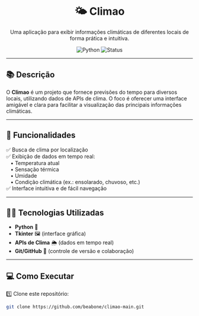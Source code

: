 <h1 align="center">🌤️ Climao</h1>

<p align="center">
  Uma aplicação para exibir informações climáticas de diferentes locais de forma prática e intuitiva.
</p>

<p align="center">
  <img src="https://img.shields.io/badge/Python-3.10+-blue?logo=python&style=flat-square" alt="Python">
  <img src="https://img.shields.io/badge/Status-Em%20Desenvolvimento-yellow?style=flat-square" alt="Status">
</p>

---

## 📚 Descrição

O **Climao** é um projeto que fornece previsões do tempo para diversos locais, utilizando dados de APIs de clima. O foco é oferecer uma interface amigável e clara para facilitar a visualização das principais informações climáticas.

---

## 🚀 Funcionalidades

✅ Busca de clima por localização  
✅ Exibição de dados em tempo real:  
&nbsp;&nbsp;&nbsp;• Temperatura atual  
&nbsp;&nbsp;&nbsp;• Sensação térmica  
&nbsp;&nbsp;&nbsp;• Umidade  
&nbsp;&nbsp;&nbsp;• Condição climática (ex.: ensolarado, chuvoso, etc.)  
✅ Interface intuitiva e de fácil navegação

---

## 👨‍💻 Tecnologias Utilizadas

- **Python** 🐍
- **Tkinter** 🖼️ (interface gráfica)
- **APIs de Clima** 🌦️ (dados em tempo real)
- **Git/GitHub** 🌟 (controle de versão e colaboração)

---

## 💻 Como Executar

1️⃣ Clone este repositório:
```bash
git clone https://github.com/beabone/climao-main.git
